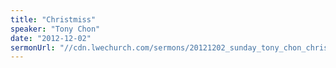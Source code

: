 ```yaml
---
title: "Christmiss"
speaker: "Tony Chon"
date: "2012-12-02"
sermonUrl: "//cdn.lwechurch.com/sermons/20121202_sunday_tony_chon_christmiss.mp3"
---
```

